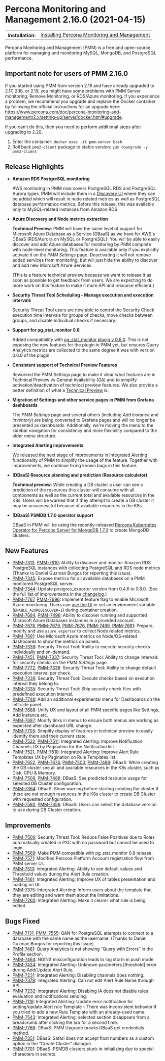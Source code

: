 # Percona Monitoring and Management 2.16.0 (2021-04-15)

<table class="docutils field-list" frame="void" rules="none">
  <colgroup>
    <col class="field-name">
    <col class="field-body">
  </colgroup>
  <tbody valign="top">
    <tr class="field-odd field">
      <th class="field-name">Installation:</th>
      <td class="field-body">
        <a class="reference external" href="https://www.percona.com/software/pmm/quickstart">Installing Percona Monitoring and Management</a></td>
    </tr>
  </tbody>
</table>

Percona Monitoring and Management (PMM) is a free and open-source platform for managing and monitoring MySQL, MongoDB, and PostgreSQL performance.

## Important note for users of PMM 2.16.0

If you started using PMM from version 2.16 and have already upgraded to 2.17, 2.18, or 2.19, you might have some problems with PMM Server monitoring, Remove Monitoring, or RDS/Azure monitoring. If you experience a problem, we recommend you upgrade and replace the Docker container by following the official instructions for an upgrade here: <https://www.percona.com/doc/percona-monitoring-and-management/2.x/setting-up/server/docker.html#upgrade>.

If you can't do this, then you need to perform additional steps after upgrading to 2.20.

1. Enter the container: `docker exec -it pmm-server bash`
2. Roll back `pmm2-client` package to stable version: `yum downgrade -y pmm2-client`

## Release Highlights

- **Amazon RDS PostgreSQL monitoring**

    AWS monitoring in PMM now covers PostgreSQL RDS and PostgreSQL Aurora types. PMM will include them in a [Discovery UI](../setting-up/client/aws.md#adding-an-amazon-rds-postgresql-instance) where they can be added which will result in node related metrics as well as PostgreSQL database performance metrics. Before this release, this was available only to MySQL-related instances from Amazon RDS.

- **Azure Discovery and Node metrics extraction**

    **Technical Preview**: PMM will have the same level of support for Microsoft Azure Database as a Service (DBaaS) as we have for AWS's DBaaS (RDS/Aurora on MySQL or PostgreSQL). You will be able to easily discover and add Azure databases for monitoring by PMM complete with node-level monitoring. This feature is available only if you explicitly activate it on the *PMM Settings* page. Deactivating it will not remove added services from monitoring, but will just hide the ability to discover and add new Microsoft Azure Services.

    (This is a feature technical preview because we want to release it as soon as possible to get feedback from users. We are expecting to do more work on this feature to make it more API and resource efficient.)

- **Security Threat Tool Scheduling - Manage execution and execution intervals**

    Security Threat Tool users are now able to control the Security Check execution time intervals for groups of checks, move checks between groups, and disable individual checks if necessary.

- **Support for pg_stat_monitor 0.8**

    Added compatibility with [pg_stat_monitor plugin v 0.8.0](https://github.com/percona/pg_stat_monitor/releases/tag/REL0_8_0_STABLE ). This is not exposing the new features for the plugin in PMM yet, but ensures Query Analytics metrics are collected to the same degree it was with version 0.6.0 of the plugin.

- **Consistent support of Technical Preview Features**

    Reworked the PMM Settings page to make it clear what features are in Technical Preview vs General Availability (GA) and to simplify activation/deactivation of technical preview features. We also provide a better definition of what a [Technical Preview](../details/glossary.md#technical-preview) is.

- **Migration of Settings and other service pages in PMM from Grafana dashboards**

    The *PMM Settings* page and several others (including *Add Instance* and *Inventory*) are being converted to Grafana pages and will no longer be presented as dashboards. Additionally, we're moving the menu to the sidebar navigation for consistency and more flexibility compared to the older menu structure.

- **Integrated Alerting improvements**

    We released the next stage of improvements in Integrated Alerting functionality of PMM to simplify the usage of the feature. Together with improvements, we continue fixing known bugs in this feature.

- **[DBaaS] Resource planning and prediction (Resource calculator)**

    **Technical preview**: While creating a DB cluster a user can see a prediction of the resources this cluster will consume with all components as well as the current total and available resources in the K8s. Users will be warned that if they attempt to create a DB cluster it may be unsuccessful because of available resources in the K8s.

- **[DBaaS] PSMDB 1.7.0 operator support**

    DBaaS in PMM will be using the recently-released [Percona Kubernetes Operator for Percona Server for MongoDB 1.7.0](https://www.percona.com/doc/kubernetes-operator-for-psmongodb/RN/Kubernetes-Operator-for-PSMONGODB-RN1.7.0.html) to create MongoDB clusters.

## New Features

- [PMM-7313](https://jira.percona.com/browse/PMM-7313), [PMM-7610](https://jira.percona.com/browse/PMM-7610): Ability to discover and monitor Amazon RDS PostgreSQL instances with collecting PostgreSQL and RDS node metrics (Thanks to Daniel Guzman Burgos for reporting this issue).
- [PMM-7345](https://jira.percona.com/browse/PMM-7345): Expose metrics for all available databases on a PMM monitored PostgreSQL server.
- [PMM-7344](https://jira.percona.com/browse/PMM-7344): Update postgres_exporter version from 0.4.6 to 0.8.0. (See the full list of improvements in the [changelog](https://github.com/percona/postgres_exporter/blob/master/CHANGELOG.md).)
- [PMM-7767](https://jira.percona.com/browse/PMM-7767), [PMM-7696](https://jira.percona.com/browse/PMM-7696): Implement feature flag to enable Microsoft Azure monitoring. Users can [use the UI](../setting-up/client/azure.md) or set an environment variable (`ENABLE_AZUREDISCOVER=1`) during container creation.
- [PMM-7684](https://jira.percona.com/browse/PMM-7684), [PMM-7498](https://jira.percona.com/browse/PMM-7498): Ability to discover running and supported Microsoft Azure Databases instances in a provided account.
- [PMM-7678](https://jira.percona.com/browse/PMM-7678), [PMM-7679](https://jira.percona.com/browse/PMM-7679), [PMM-7676](https://jira.percona.com/browse/PMM-7676), [PMM-7499](https://jira.percona.com/browse/PMM-7499), [PMM-7691](https://jira.percona.com/browse/PMM-7691): Prepare, modify and use `azure_exporter` to collect Node related metrics.
- [PMM-7681](https://jira.percona.com/browse/PMM-7681): Use Microsoft Azure metrics on Node/OS-related dashboards to show the metrics on panels.
- [PMM-7339](https://jira.percona.com/browse/PMM-7339): Security Threat Tool: Ability to execute security checks individually and on-demand.
- [PMM-7451](https://jira.percona.com/browse/PMM-7451), [PMM-7337](https://jira.percona.com/browse/PMM-7337): Security Threat Tool: Ability to change intervals for security checks on the *PMM Settings* page.
- [PMM-7772](https://jira.percona.com/browse/PMM-7772), [PMM-7338](https://jira.percona.com/browse/PMM-7338): Security Threat Tool: Ability to change default execution interval per check.
- [PMM-7336](https://jira.percona.com/browse/PMM-7336): Security Threat Tool: Execute checks based on execution interval they belong to.
- [PMM-7335](https://jira.percona.com/browse/PMM-7335): Security Threat Tool: Ship security check files with predefined execution interval.
- [PMM-7748](https://jira.percona.com/browse/PMM-7748): Add an additional experimental menu for Dashboards on the left side panel.
- [PMM-7688](https://jira.percona.com/browse/PMM-7688): Unify UX and layout of all PMM specific pages like Settings, Add Instance etc.
- [PMM-7687](https://jira.percona.com/browse/PMM-7687): Modify links in menus to ensure both menus are working as expected after dashboard URL change.
- [PMM-7705](https://jira.percona.com/browse/PMM-7705): Simplify display of features in technical preview to easily identify them and their current state.
- [PMM-7522](https://jira.percona.com/browse/PMM-7522), [PMM-7511](https://jira.percona.com/browse/PMM-7511): Integrated Alerting: Improve Notification Channels UX by Pagination for the Notification list.
- [PMM-7521](https://jira.percona.com/browse/PMM-7521), [PMM-7510](https://jira.percona.com/browse/PMM-7510): Integrated Alerting: Improve Alert Rule Templates UX by Pagination on Rule Templates list.
- [PMM-7652](https://jira.percona.com/browse/PMM-7652), [PMM-7674](https://jira.percona.com/browse/PMM-7674), [PMM-7503](https://jira.percona.com/browse/PMM-7503), [PMM-7486](https://jira.percona.com/browse/PMM-7486): DBaaS: While creating the DB cluster see all and available resources in the K8s cluster, such as Disk, CPU & Memory.
- [PMM-7508](https://jira.percona.com/browse/PMM-7508), [PMM-7488](https://jira.percona.com/browse/PMM-7488): DBaaS: See predicted resource usage for selected DB Cluster configuration.
- [PMM-7364](https://jira.percona.com/browse/PMM-7364): DBaaS: Show warning before starting creating the cluster if there are not enough resources in the K8s cluster to create DB Cluster with requested configuration.
- [PMM-7580](https://jira.percona.com/browse/PMM-7580), [PMM-7359](https://jira.percona.com/browse/PMM-7359): DBaaS: Users can select the database version to use during DB Cluster creation.

## Improvements

- [PMM-7506](https://jira.percona.com/browse/PMM-7506): Security Threat Tool: Reduce False Positives due to Roles automatically created in PXC with no password but cannot be used to login.
- [PMM-7569](https://jira.percona.com/browse/PMM-7569): Make PMM compatible with pg_stat_monitor 0.8 release.
- [PMM-7571](https://jira.percona.com/browse/PMM-7571): Modified Percona Platform Account registration flow from PMM server UI.
- [PMM-7513](https://jira.percona.com/browse/PMM-7513): Integrated Alerting: Ability to see default values and Threshold values during the Alert Rule creation.
- [PMM-7461](https://jira.percona.com/browse/PMM-7461): Integrated Alerting: Improve UX of tables presentation and loading on UI.
- [PMM-7375](https://jira.percona.com/browse/PMM-7375): Integrated Alerting: Inform users about the template that they are editing and warn them about the limitations.
- [PMM-7260](https://jira.percona.com/browse/PMM-7260): Integrated Alerting: Make it clearer what rule is being edited.

## Bugs Fixed

- [PMM-7131](https://jira.percona.com/browse/PMM-7131), [PMM-7555](https://jira.percona.com/browse/PMM-7555): QAN for PostgreSQL attempts to connect to a database with the same name as the username. (Thanks to Daniel Guzman Burgos for reporting this issue)
- [PMM-7481](https://jira.percona.com/browse/PMM-7481): Query Analytics is not showing “Query with Errors” in the Profile section.
- [PMM-7464](https://jira.percona.com/browse/PMM-7464): NGINX misconfiguration leads to log storm in push mode
- [PMM-7434](https://jira.percona.com/browse/PMM-7434): Integrated Alerting: Unknown parameters [threshold] error during Add/Update Alert Rule.
- [PMM-7231](https://jira.percona.com/browse/PMM-7231): Integrated Alerting: Disabling channels does nothing.
- [PMM-7379](https://jira.percona.com/browse/PMM-7379): Integrated Alerting: Can not edit Alert Rule Name through API.
- [PMM-7232](https://jira.percona.com/browse/PMM-7232): Integrated Alerting: Disabling IA does not disable rules evaluation and notifications sending.
- [PMM-7119](https://jira.percona.com/browse/PMM-7119): Integrated Alerting: Update error notification for adding/update Alert rule Template – There was inconsistent behavior if you tried to add a new Rule Template with an already-used name.
- [PMM-7543](https://jira.percona.com/browse/PMM-7543): Integrated Alerting: selected section disappears from a breadcrumb after clicking the tab for a second time.
- [PMM-7766](https://jira.percona.com/browse/PMM-7766): DBaaS: PMM Upgrade breaks DBaaS get credentials method.
- [PMM-7351](https://jira.percona.com/browse/PMM-7351): DBaaS: Safari does not accept float numbers as a custom option in the “Create Cluster” dialogue.
- [PMM-7701](https://jira.percona.com/browse/PMM-7701): DBaaS: PSMDB clusters stuck in initializing due to special characters in secrets.
